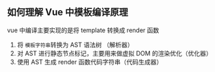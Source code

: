 ## 如何理解 Vue 中模板编译原理

vue 中编译主要实现的是将 template 转换成 render 函数

1. 将 `模板字符串`转换为 AST 语法树 （解析器）
2. 对 AST 进行静态节点标记，主要用来做虚拟 DOM 的渲染优化（优化器）
3. 使用 AST 生成 render 函数代码字符串（代码生成器）
